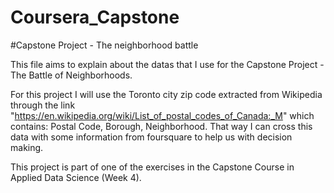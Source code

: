 # Coursera_Capstone
#Capstone Project - The neighborhood battle

This file aims to explain about the datas that I use for the Capstone Project - The Battle of Neighborhoods.

For this project I will use the Toronto city zip code extracted from Wikipedia through the link "https://en.wikipedia.org/wiki/List_of_postal_codes_of_Canada:_M" which contains: Postal Code, Borough, Neighborhood. That way I can cross this data with some information from foursquare to help us with decision making.

This project is part of one of the exercises in the Capstone Course in Applied Data Science (Week 4).